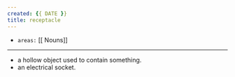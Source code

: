 ```yaml
---
created: {{ DATE }}
title: receptacle
---
```


- `areas:` [[ Nouns]]

---

- a hollow object used to contain something. 
- an electrical socket.
